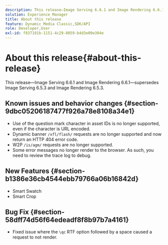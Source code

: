 ```yaml
---
description: This release—Image Serving 6.6.1 and Image Rendering 6.6.1—supersedes Image Serving 6.5.3 and Image Rendering 6.5.3.
solution: Experience Manager
title: About this release
feature: Dynamic Media Classic,SDK/API
role: Developer,User
exl-id: f837191b-1151-4c29-8059-b4d3e09e304e
---
```

# About this release{#about-this-release}

This release—Image Serving 6.6.1 and Image Rendering 6.6.1—supersedes Image Serving 6.5.3 and Image Rendering 6.5.3.

## Known issues and behavior changes {#section-9dbc05206187477f926a78e8108a34e1}

* Use of the question mark character in asset IDs is no longer supported, even if the character is URL encoded. 
* Dynamic banner `/xfl/flash/` requests are no longer supported and now return an HTTP 404 error code. 
* W2P `/is/agm/` requests are no longer supported. 
* Some error messages no longer render to the browser. As such, you need to review the trace log to debug.

## New Features {#section-b1386e36cb4544ebb79766a06b16842d}

* Smart Swatch 
* Smart Crop

## Bug Fix {#section-58dff74d56f64edeadf8f8b97b7a4161}

* Fixed issue where the `\qc` RTF option followed by a space caused a request to not render.
